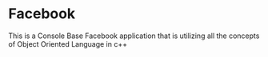 # Facebook
This is a Console Base Facebook application that is utilizing all the concepts of Object Oriented Language in c++
